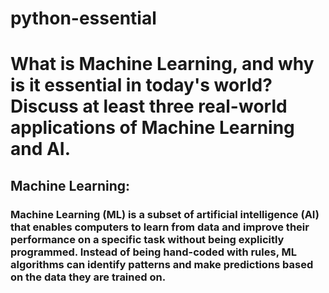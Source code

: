 # python-essential

# What is Machine Learning, and why is it essential in today's world? Discuss at least three real-world applications of Machine Learning and AI.  

##  Machine Learning:
###  Machine Learning (ML) is a subset of artificial intelligence (AI) that enables computers to learn from data and improve their performance on a specific task  without being explicitly programmed. Instead of being hand-coded with rules, ML algorithms can identify patterns and make predictions based on the data they are trained on.   



